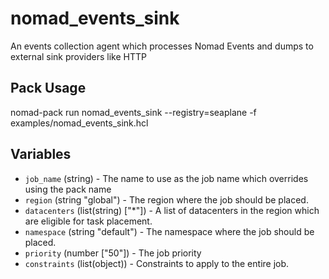 # nomad_events_sink

An events collection agent which processes Nomad Events and dumps to external sink providers like HTTP

## Pack Usage

  nomad-pack run nomad_events_sink --registry=seaplane -f examples/nomad_events_sink.hcl

## Variables

- `job_name` (string) - The name to use as the job name which overrides using the pack name
- `region` (string "global") - The region where the job should be placed.
- `datacenters` (list(string) ["*"]) - A list of datacenters in the region which are eligible for
  task placement.
- `namespace` (string "default") - The namespace where the job should be placed.
- `priority` (number ["50"]) - The job priority
- `constraints` (list(object)) - Constraints to apply to the entire job.
